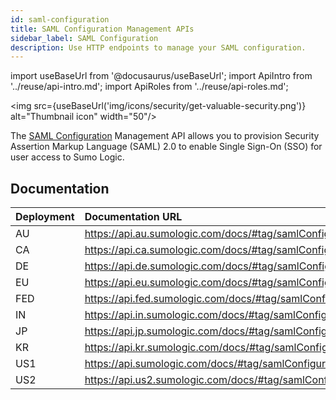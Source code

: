 ```yaml
---
id: saml-configuration
title: SAML Configuration Management APIs
sidebar_label: SAML Configuration
description: Use HTTP endpoints to manage your SAML configuration.
---
```


import useBaseUrl from '@docusaurus/useBaseUrl';
import ApiIntro from '../reuse/api-intro.md';
import ApiRoles from '../reuse/api-roles.md';

<img src={useBaseUrl('img/icons/security/get-valuable-security.png')} alt="Thumbnail icon" width="50"/>

The [SAML Configuration](/docs/manage/security/saml/set-up-saml) Management API allows you to provision Security Assertion Markup Language (SAML) 2.0 to enable Single Sign-On (SSO) for user access to Sumo Logic.

## Documentation

<ApiIntro/>

| Deployment | Documentation URL                                                   |
|:------------|:---------------------------------------------------------------------|
| AU         | https://api.au.sumologic.com/docs/#tag/samlConfigurationManagement  |
| CA         | https://api.ca.sumologic.com/docs/#tag/samlConfigurationManagement  |
| DE         | https://api.de.sumologic.com/docs/#tag/samlConfigurationManagement  |
| EU         | https://api.eu.sumologic.com/docs/#tag/samlConfigurationManagement  |
| FED        | https://api.fed.sumologic.com/docs/#tag/samlConfigurationManagement |
| IN         | https://api.in.sumologic.com/docs/#tag/samlConfigurationManagement  |
| JP         | https://api.jp.sumologic.com/docs/#tag/samlConfigurationManagement  |
| KR         | https://api.kr.sumologic.com/docs/#tag/samlConfigurationManagement  |
| US1        | https://api.sumologic.com/docs/#tag/samlConfigurationManagement     |
| US2        | https://api.us2.sumologic.com/docs/#tag/samlConfigurationManagement |

<!-- ## Required role capabilities

<ApiRoles/>

* Security
    * Manage SAML

-->
